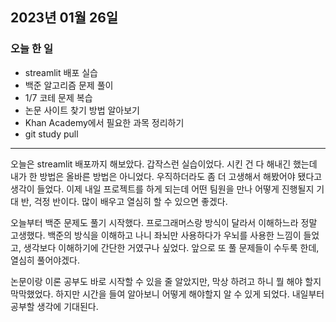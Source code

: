 ## 2023년 01월 26일

### 오늘 한 일

- streamlit 배포 실습
- 백준 알고리즘 문제 풀이
- 1/7 코테 문제 복습
- 논문 사이트 찾기 방법 알아보기
- Khan Academy에서 필요한 과목 정리하기
- git study pull

---

오늘은 streamlit 배포까지 해보았다. 갑작스런 실습이었다. 시킨 건 다 해내긴 했는데 내가 한 방법은 올바른 방법은 아니었다. 우직하더라도 좀 더 고생해서 해봤어야 됐다고 생각이 들었다.
이제 내일 프로젝트를 하게 되는데 어떤 팀원을 만나 어떻게 진행될지 기대 반, 걱정 반이다. 많이 배우고 열심히 할 수 있으면 좋겠다.

오늘부터 백준 문제도 풀기 시작했다. 프로그래머스랑 방식이 달라서 이해하느라 정말 고생했다. 백준의 방식을 이해하고 나니 좌뇌만 사용하다가 우뇌를 사용한 느낌이 들었고, 생각보다
이해하기에 간단한 거였구나 싶었다. 앞으로 또 풀 문제들이 수두룩 한데, 열심히 풀어야겠다.

논문이랑 이론 공부도 바로 시작할 수 있을 줄 알았지만, 막상 하려고 하니 뭘 해야 할지 막막했었다. 하지만 시간을 들여 알아보니 어떻게 해야할지 알 수 있게 되었다. 내일부터 공부할
생각에 기대된다.
